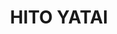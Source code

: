 ---
layout: place
title: "HITO YATAI"
permalink: /california/carmichael/hito-yatai.html
stateAbbr: CA
stateName: California
cityName: Carmichael
seo:
  name: "HITO YATAI"
  type: Restaurant
  links: http://hitoyatai.com/
description: "Looking for sushi in Carmichael, California? Check out HITO YATAI for a delightful Japanese dining experience. Enjoy a variety of sushi and other dishes in a..."
place_id: ChIJg0dfW5ffmoAR9oGV9o0ReK4
photos:
  - name: >-
      places/ChIJg0dfW5ffmoAR9oGV9o0ReK4/photos/AeeoHcIEyvmwhLB0kxx4gil-rjfLwXyF9hEWtpVQVYEt23a6Itu7f_1uWx_qJ5qP3UQNaS7N9LZeoURltWyYrfVWqfJsc4F-sIGCunaHJcvG40pTG_AhIx31KRMhdX_TvJoNTozjNig-jQWlkI4fmVNF_2EJP_mYkuiPN-ZShbPs87ViV5geHlxzuKsVLgPiiSKh_nSPhGo8YJwhFt7yCawX2oN6FkIlncd2f6kzo9ved4VetKa2uEIQi8Xjven4ScPCyzhYYSg3CiYirpW-if16jMYI4mcFME_uPEgEnASAsX3VWg
    widthPx: 3840
    heightPx: 2160
    authorAttributions:
      - displayName: HITO YATAI
        uri: https://maps.google.com/maps/contrib/108473785864357573186
        photoUri: >-
          https://lh3.googleusercontent.com/a-/ALV-UjUuvwwN-XExt5azdTvvdW50vc4ny1Las6mVY_hPjh_4eSllRsA=s100-p-k-no-mo
    flagContentUri: >-
      https://www.google.com/local/imagery/report/?cb_client=maps_api_places.places_api&image_key=!1e10!2sAF1QipPWVcPmlxWs92hXxe-2XRCSU04mkpYDGBI1W8Fa&hl=en-US
    googleMapsUri: >-
      https://www.google.com/maps/place//data=!3m4!1e2!3m2!1sAF1QipPWVcPmlxWs92hXxe-2XRCSU04mkpYDGBI1W8Fa!2e10!4m2!3m1!1s0x809adf975b5f4783:0xae78118df69581f6
  - name: >-
      places/ChIJg0dfW5ffmoAR9oGV9o0ReK4/photos/AeeoHcLJY0qv0zaYv-3hT9E1kYVdVPI22mznUYrSiwtQjrmoCKg4PNxfYr8ucnfmetQzx8HEjwaDz3xDJqXoW9NBEjQuzbvROg8emzkMbUi3P_pW2JZysB584Hmq09wPw6RE0YKnWu3JY-mwJ-C2A6NoP31dFelqlU_0iv-j8_50Hf24ivv6CoUltPFa04Vg-I8hiihDaq76uggb5TpD-YKtKI4IDQhCLevY_z6Fi3TukSmncqPulcl7YPoGc8bn5C_1dpX5l5InZ5qVO1-oQeI7szsTt-TcD-Ksr0T0F7lIJpMo_1hkLZ_csXaZ734MGkvCZPuly0y6W8ahDSegU5hUXc98enEUkUjW7WBv-U4EDpsq-5ysalKYit_qBN8kSDEKcCGjPl8ctwucfmVKT4S5khMBPFwzcc8rhHs1Eh-vYE8
    widthPx: 4032
    heightPx: 2268
    authorAttributions:
      - displayName: Hanz Reynado
        uri: https://maps.google.com/maps/contrib/103798173262872348418
        photoUri: >-
          https://lh3.googleusercontent.com/a-/ALV-UjV_lGndpZH3clOsG6XnqxMObowlWt353KNVk71CIksuxDesXaT5=s100-p-k-no-mo
    flagContentUri: >-
      https://www.google.com/local/imagery/report/?cb_client=maps_api_places.places_api&image_key=!1e10!2sCIHM0ogKEICAgIDZlPzKRg&hl=en-US
    googleMapsUri: >-
      https://www.google.com/maps/place//data=!3m4!1e2!3m2!1sCIHM0ogKEICAgIDZlPzKRg!2e10!4m2!3m1!1s0x809adf975b5f4783:0xae78118df69581f6
  - name: >-
      places/ChIJg0dfW5ffmoAR9oGV9o0ReK4/photos/AeeoHcJKiG8FW5TmNJ-WwPr_-tw1CAl4FVBGaPC_4OBdxPD8UfRGB1oJNi0mf2ACUgbgXX8znSnawnhNnMDxmCquw4RVErvKnizsSP23rAAWLyBb18igU3OINe9kCo6R94oVTceJeEsR1NY9KlHAZ7BVps7YNRiFgD32Ts31vAoq6PYpTOLGJ0Kf1ySFBJiuDqMy-kUMZJRB-t_rlEcZ80L-W-ohaTT9nKhCzeOIxFReWCOrBEGY9dxtcBpUj-pupXOIPg0Ma0ajInc30J9DpBEGlcgBiPr7RhIH57RkciuEoElT12Unlk52zqnHr01pkbNiVhQvczsceHou-5YR4xJCQ7S0Zmgx-MP1-jVOPKu1_HwnaGVOm4s8S0EG86MkJeNbBZZ4pOO5_hATyk5K64qkboYia_SS7j1apIixAsgwJvE70Q
    widthPx: 4080
    heightPx: 3072
    authorAttributions:
      - displayName: Shannon Higgins
        uri: https://maps.google.com/maps/contrib/113632108417810380319
        photoUri: >-
          https://lh3.googleusercontent.com/a-/ALV-UjUUG99IR8uNHsPaDdUhTomJoTLIsdSlagR41bu_AYlF8LT66LMV=s100-p-k-no-mo
    flagContentUri: >-
      https://www.google.com/local/imagery/report/?cb_client=maps_api_places.places_api&image_key=!1e10!2sCIHM0ogKEICAgMDw6Nm4WQ&hl=en-US
    googleMapsUri: >-
      https://www.google.com/maps/place//data=!3m4!1e2!3m2!1sCIHM0ogKEICAgMDw6Nm4WQ!2e10!4m2!3m1!1s0x809adf975b5f4783:0xae78118df69581f6
  - name: >-
      places/ChIJg0dfW5ffmoAR9oGV9o0ReK4/photos/AeeoHcKCFv72gJR71Q5fnBaYLDIwiJE2G6W-_NYbz4gK39Qj7KPhY6I96Pi61r58QKOz5svRQeHN-GV8K0K7XaI76s4ySrCxMQp1HcM7rbUNrhZTzdU_GaU8xCLoDPP-2qxpqcBEW8tJJZx8oTI2rNWOQmlLGsk-xg-t1F9BWdgKoZUZJhHourMong8zGjEaPkyGxI3h0aKrnTSiRYZwJ-lkTyeCatYp67cHqIncrMjcACS39_vysa2IGbOqpvBk0_EupqeD7vXuO3EK6vI_T3AWmovNzrqF3a8tRLWHx2PqhkS5deVeni-bgCTb5eBMQop6bsqc4zycVDM-1ml8xWZszCnnl6LI-zSTU3SC3rSbBN8-QvzaESSoCrPBlSVlBif6Zfy8mg1-snvahpdlRtdPVvPpdRBqUSSAC06xX0LosoQ
    widthPx: 3024
    heightPx: 4032
    authorAttributions:
      - displayName: Anna Do
        uri: https://maps.google.com/maps/contrib/104147509338606828207
        photoUri: >-
          https://lh3.googleusercontent.com/a-/ALV-UjWwX-XebjD8rTGZOzUOdyv2Z-0VIqoP4QbUymKT-8r6YxrDpTw=s100-p-k-no-mo
    flagContentUri: >-
      https://www.google.com/local/imagery/report/?cb_client=maps_api_places.places_api&image_key=!1e10!2sCIHM0ogKEICAgIDLxffWfw&hl=en-US
    googleMapsUri: >-
      https://www.google.com/maps/place//data=!3m4!1e2!3m2!1sCIHM0ogKEICAgIDLxffWfw!2e10!4m2!3m1!1s0x809adf975b5f4783:0xae78118df69581f6
  - name: >-
      places/ChIJg0dfW5ffmoAR9oGV9o0ReK4/photos/AeeoHcInO7l8X43UZBk1A8afzRISPzXJgDlkF-ME-tvJwTJj__WujnrgpKQct-K8Z5tXKU29bzm4HZKLz4YgTe6WmS7_ZHHfJ3OxyMcJttz08W16knnvxk1d8AIH2qG883HLu82Sb774kFcgGaYBn89ZZsEvvBrx87xUHWhOvLv_stuM7PUx_Tp0QZoDgGbHBAg5EhN43oWpFQc1j0A5vZ2EItqhpSpvYxp4FEo9fKLXaBhbARgLhlSIHD9krRHw2gb5VLiD9VhR1FpV0vbqOmS-cXoCaZBHR_W4_ZJYfKm_bvlesZJk5EUZps5laJ9HvB9MonHWEJhl9CjteOrRwdiYFsWY0chMP0bb28Xg6SOYJg4ta_URT0ymiucVIPDnWJbb5xuyHxPrr5J9YSnrNkCQHGXi5cOORKOpro6wZbE4_YpF4w
    widthPx: 3625
    heightPx: 2268
    authorAttributions:
      - displayName: Bradley Seng
        uri: https://maps.google.com/maps/contrib/101186927517990718808
        photoUri: >-
          https://lh3.googleusercontent.com/a/ACg8ocJisC0gEgiIXS6eb5-HL4SIB9p62dhWxgG5XZHGnhQC0YnIvA=s100-p-k-no-mo
    flagContentUri: >-
      https://www.google.com/local/imagery/report/?cb_client=maps_api_places.places_api&image_key=!1e10!2sCIHM0ogKEICAgID3q564HQ&hl=en-US
    googleMapsUri: >-
      https://www.google.com/maps/place//data=!3m4!1e2!3m2!1sCIHM0ogKEICAgID3q564HQ!2e10!4m2!3m1!1s0x809adf975b5f4783:0xae78118df69581f6
  - name: >-
      places/ChIJg0dfW5ffmoAR9oGV9o0ReK4/photos/AeeoHcKRwYeKZu_xylFaMB4a4RMYogTSj2hzwzIW6gFlBhFohn-6lYiD-OK3J36DguhPxw7Gj1BeZglgMac9pDJG-eNP8YX5S7amzjP6_kBPFxa_VygBItocSw37vLKjU_lCJ1egA2SlKnzYwAq_NHLpgIDujdWLgHZpIqBJbDaawZ-l_SJSSEfM64nVvUcSBPDSsOQ47I8cIsUYEw3GTbPy5NcIRDZg160kJ0WJtfDV60SOIsW9jLgzzG0utB67L4K5KDCVUUtlujT3BCvk5_Qa77sxYtEubAnk014wcCsW72bxXnKqOQIwmhjD9Trw_t7albBhHY5X1FT0npSHl23lEZwkXJASJCa5DVzdjWIxzAIoXdpgtiXlFiZdVvsHDEBs-ZeRJafSSVUb4RmgDrpB3ESnIMiQCnnyUYgAGaX9y31rgTSQ
    widthPx: 4032
    heightPx: 2268
    authorAttributions:
      - displayName: Bradley Seng
        uri: https://maps.google.com/maps/contrib/101186927517990718808
        photoUri: >-
          https://lh3.googleusercontent.com/a/ACg8ocJisC0gEgiIXS6eb5-HL4SIB9p62dhWxgG5XZHGnhQC0YnIvA=s100-p-k-no-mo
    flagContentUri: >-
      https://www.google.com/local/imagery/report/?cb_client=maps_api_places.places_api&image_key=!1e10!2sCIHM0ogKEICAgID3q57ElwE&hl=en-US
    googleMapsUri: >-
      https://www.google.com/maps/place//data=!3m4!1e2!3m2!1sCIHM0ogKEICAgID3q57ElwE!2e10!4m2!3m1!1s0x809adf975b5f4783:0xae78118df69581f6
  - name: >-
      places/ChIJg0dfW5ffmoAR9oGV9o0ReK4/photos/AeeoHcL1JGrNlVW7L9xGPQo3fhysyHR6pp9DiYN-xV5R3fD4n_i1HAClv7ovuDmTGtcKsbky3xTYlZ-QOjO1Z2lcwTuhp2TDOUlypkC0-VAYaMvhc58RctqRt_JkwgNUGMerAOvz4cFNKi_n18iNzDKa1KhrUlSRYkZvXVRiTwnHUh4ih9wNx6c1V51Y50Rpia_LVqfWWPARqW-xTc80H3VJhJRn6topx6Ywy8jReTg91AQcaB7JmE9fhTh6BEjiLX3Ist8V2BJhBh7B1JJNMipEEBdncwZkg9B4RADmfNN2zxhFoPKi1syjddxHaLntzPmZwZco3DnGt3tA3ZhLFHI3d3VgH_UKwcPMhmcGt0U-ommr2CkkRamMnRV5mUzDSp8SJ98kDJNTLGKT0M16f5OiQA4ADXZSPsB_060k6OkKJhPQ8Q
    widthPx: 3600
    heightPx: 4800
    authorAttributions:
      - displayName: Tony Cooper
        uri: https://maps.google.com/maps/contrib/115119696562431423270
        photoUri: >-
          https://lh3.googleusercontent.com/a-/ALV-UjWOP2rOxE-nZdoKzf3VNCnHjDAIpjmB-htChjhfKcF6gVpAm7uKew=s100-p-k-no-mo
    flagContentUri: >-
      https://www.google.com/local/imagery/report/?cb_client=maps_api_places.places_api&image_key=!1e10!2sCIHM0ogKEICAgID1ku2jDQ&hl=en-US
    googleMapsUri: >-
      https://www.google.com/maps/place//data=!3m4!1e2!3m2!1sCIHM0ogKEICAgID1ku2jDQ!2e10!4m2!3m1!1s0x809adf975b5f4783:0xae78118df69581f6
  - name: >-
      places/ChIJg0dfW5ffmoAR9oGV9o0ReK4/photos/AeeoHcJe-dqwmHOjoHmM1ZdfHYdLwRhxXALj0JLe2gGMb0PRq0nikJ6zZPkeoRCtE3zjsws13HpbmNiwQ3ifIDG9ejCWwOfqOYV6CiHMfXrRft7jwmkN95aNzN4Z-qh02fCNo88oNCNv3FZYYTxq_D4hnpUl7-u-yu4FbD651-0luE_Qr8rQOtje-zRegKX89_qTSouAbMUq8pATp31DRkWF98gckPItAeaMXIiOSWSy_8anAjjgzMObHtVuOAEG1eiKtIy4TMbw81G8ogDYBNDiePopGGy-3agmN1GiNQXs-tWag7wCrUOGYxhwFqBhPSIcOrO7-wiuHBGXT6YrnpZrDZAxH0CKLp_bpTI3uJe-Xlhyw7py9SIyKApbD7tTKwWhgyleaq1O0FOu8PStV3aJI65_1LZG671CN_zbDfjiBrSTig
    widthPx: 4032
    heightPx: 2268
    authorAttributions:
      - displayName: Bradley Seng
        uri: https://maps.google.com/maps/contrib/101186927517990718808
        photoUri: >-
          https://lh3.googleusercontent.com/a/ACg8ocJisC0gEgiIXS6eb5-HL4SIB9p62dhWxgG5XZHGnhQC0YnIvA=s100-p-k-no-mo
    flagContentUri: >-
      https://www.google.com/local/imagery/report/?cb_client=maps_api_places.places_api&image_key=!1e10!2sCIHM0ogKEICAgID3q564bQ&hl=en-US
    googleMapsUri: >-
      https://www.google.com/maps/place//data=!3m4!1e2!3m2!1sCIHM0ogKEICAgID3q564bQ!2e10!4m2!3m1!1s0x809adf975b5f4783:0xae78118df69581f6
  - name: >-
      places/ChIJg0dfW5ffmoAR9oGV9o0ReK4/photos/AeeoHcIgUc-EAQpxZTgKNlgBfDGPxyW4WRBp99LyEjaZYBSOdrqmaaC-vvxWg5EjQOZeFDW3zqb7HMA1VfVxjeYSNvptoENIDTuT_e_xekpr78KBa_XwJflUHE7KAVkhYly_Y5t3hce12c5DKQl-5vKnZgx40y5lne3SqvpkWXac63nV0lX7isleA_S-VKTyDwq1hqq9RGytE_NXAXIVf_rvpDDc85HWC4aqTcwddldAWkGf-uN2cN8hRanWUju_gqUYqsuC-6K0_5Lvgm9M2C0zPTlLXoUJ5owkEGO6wWuGqs5P5WxLgWDGk0iJbpAcOPvfQHHRSsJIxFN8n81-lqufv5JBlcdRj-O5AlAWQiprfcJHVcu0IxFW4dH5fc-tQ8KoPAkrpk6rOL7Z0tKmOa0gHDWLVyd9uWPAoiSYFwEjgduZbgFL
    widthPx: 4032
    heightPx: 2268
    authorAttributions:
      - displayName: Bradley Seng
        uri: https://maps.google.com/maps/contrib/101186927517990718808
        photoUri: >-
          https://lh3.googleusercontent.com/a/ACg8ocJisC0gEgiIXS6eb5-HL4SIB9p62dhWxgG5XZHGnhQC0YnIvA=s100-p-k-no-mo
    flagContentUri: >-
      https://www.google.com/local/imagery/report/?cb_client=maps_api_places.places_api&image_key=!1e10!2sCIHM0ogKEICAgID3q57EtwE&hl=en-US
    googleMapsUri: >-
      https://www.google.com/maps/place//data=!3m4!1e2!3m2!1sCIHM0ogKEICAgID3q57EtwE!2e10!4m2!3m1!1s0x809adf975b5f4783:0xae78118df69581f6
  - name: >-
      places/ChIJg0dfW5ffmoAR9oGV9o0ReK4/photos/AeeoHcKch3avcNgJ5qSU031PDZaIA0aHtGwjYDtu4vEIaxyp6teEwYltYj0LmfuUsEaB2ODLlatOYMQ4yaagaE5mS1DDIuNmMxW7eyuyH2FkAe3PXV18KT_F5bL-AYOiuwlYZoeCc3FVGBRxETXnfJOx9mvk5DvHpRGqCC96s8KTRiHD9jaf9wAixLiXX46egIHKa_zEry5KKPqNCizjY-Uc9MhHluq42MGGJS7ueHB3WCWhPJjYdJkiF28XmkCxVSxU2KoAhbb_WX_6alDg5sCms8yhcw65T0KkbT91T-PIOLDj-eh7KkH-QGfWm7P_zwo_lAy2xdRgnEpgw6h2f9PoSd9fKBgubqiZq7EtYqQJwu11xWeF2ZqW5f-EXVEpr7IoCwEByaVoBq3b8aV0wkrDltKsLupz1NA_B-DjtQj3OUElQXQ
    widthPx: 3847
    heightPx: 2194
    authorAttributions:
      - displayName: Bradley Seng
        uri: https://maps.google.com/maps/contrib/101186927517990718808
        photoUri: >-
          https://lh3.googleusercontent.com/a/ACg8ocJisC0gEgiIXS6eb5-HL4SIB9p62dhWxgG5XZHGnhQC0YnIvA=s100-p-k-no-mo
    flagContentUri: >-
      https://www.google.com/local/imagery/report/?cb_client=maps_api_places.places_api&image_key=!1e10!2sCIHM0ogKEICAgID3q57A3AE&hl=en-US
    googleMapsUri: >-
      https://www.google.com/maps/place//data=!3m4!1e2!3m2!1sCIHM0ogKEICAgID3q57A3AE!2e10!4m2!3m1!1s0x809adf975b5f4783:0xae78118df69581f6
address: 5938 Madison Ave, Carmichael, CA 95608, USA
street: 5938 Madison Ave
city: Carmichael
state: CA
zip: '95608'
country: USA
neighborhood: null
latitude: '38.660438'
longitude: '-121.325604'
accessibility_options:
  wheelchairAccessibleParking: true
  wheelchairAccessibleEntrance: true
  wheelchairAccessibleRestroom: true
  wheelchairAccessibleSeating: true
business_status: OPERATIONAL
name: HITO YATAI
google_maps_links:
  directionsUri: >-
    https://www.google.com/maps/dir//''/data=!4m7!4m6!1m1!4e2!1m2!1m1!1s0x809adf975b5f4783:0xae78118df69581f6!3e0
  placeUri: https://maps.google.com/?cid=12571817661229793782
  writeAReviewUri: >-
    https://www.google.com/maps/place//data=!4m3!3m2!1s0x809adf975b5f4783:0xae78118df69581f6!12e1
  reviewsUri: >-
    https://www.google.com/maps/place//data=!4m4!3m3!1s0x809adf975b5f4783:0xae78118df69581f6!9m1!1b1
  photosUri: >-
    https://www.google.com/maps/place//data=!4m3!3m2!1s0x809adf975b5f4783:0xae78118df69581f6!10e5
primary_type: Japanese Restaurant
opening_hours:
  regular: null
  current: null
secondary_opening_hours:
  regular:
    weekdayDescriptions: null
    type: null
  current:
    weekdayDescriptions: null
    type: null
phone: (916) 331-7300
price_level: PRICE_LEVEL_MODERATE
price_range: $20 &ndash; $30
rating: '4.8'
rating_count: 74
website: http://hitoyatai.com/
reviews: null
parking_options: null
payment_options: null
allow_dogs: null
curbside_pickup: null
delivery: null
dine_in: null
good_for_children: null
good_for_groups: null
good_for_sports: null
live_music: null
menu_for_children: null
outdoor_seating: null
reservable: null
restroom: null
serves_beer: null
serves_breakfast: null
serves_brunch: null
serves_cocktails: null
serves_coffee: null
serves_dinner: null
serves_dessert: null
serves_lunch: null
serves_vegetarian_food: null
serves_wine: null
takeout: null
summary: null

---